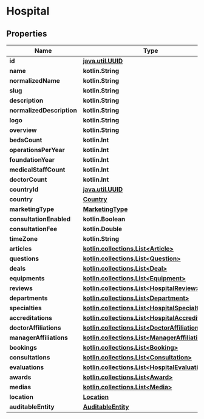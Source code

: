 
# Hospital

## Properties
Name | Type | Description | Notes
------------ | ------------- | ------------- | -------------
**id** | [**java.util.UUID**](java.util.UUID.md) |  |  [optional]
**name** | **kotlin.String** |  |  [optional]
**normalizedName** | **kotlin.String** |  |  [optional]
**slug** | **kotlin.String** |  |  [optional]
**description** | **kotlin.String** |  |  [optional]
**normalizedDescription** | **kotlin.String** |  |  [optional]
**logo** | **kotlin.String** |  |  [optional]
**overview** | **kotlin.String** |  |  [optional]
**bedsCount** | **kotlin.Int** |  |  [optional]
**operationsPerYear** | **kotlin.Int** |  |  [optional]
**foundationYear** | **kotlin.Int** |  |  [optional]
**medicalStaffCount** | **kotlin.Int** |  |  [optional]
**doctorCount** | **kotlin.Int** |  |  [optional]
**countryId** | [**java.util.UUID**](java.util.UUID.md) |  |  [optional]
**country** | [**Country**](Country.md) |  |  [optional]
**marketingType** | [**MarketingType**](MarketingType.md) |  |  [optional]
**consultationEnabled** | **kotlin.Boolean** |  |  [optional]
**consultationFee** | **kotlin.Double** |  |  [optional]
**timeZone** | **kotlin.String** |  |  [optional]
**articles** | [**kotlin.collections.List&lt;Article&gt;**](Article.md) |  |  [optional]
**questions** | [**kotlin.collections.List&lt;Question&gt;**](Question.md) |  |  [optional]
**deals** | [**kotlin.collections.List&lt;Deal&gt;**](Deal.md) |  |  [optional]
**equipments** | [**kotlin.collections.List&lt;Equipment&gt;**](Equipment.md) |  |  [optional]
**reviews** | [**kotlin.collections.List&lt;HospitalReview&gt;**](HospitalReview.md) |  |  [optional]
**departments** | [**kotlin.collections.List&lt;Department&gt;**](Department.md) |  |  [optional]
**specialties** | [**kotlin.collections.List&lt;HospitalSpecialty&gt;**](HospitalSpecialty.md) |  |  [optional]
**accreditations** | [**kotlin.collections.List&lt;HospitalAccreditation&gt;**](HospitalAccreditation.md) |  |  [optional]
**doctorAffiliations** | [**kotlin.collections.List&lt;DoctorAffiliation&gt;**](DoctorAffiliation.md) |  |  [optional]
**managerAffiliations** | [**kotlin.collections.List&lt;ManagerAffiliation&gt;**](ManagerAffiliation.md) |  |  [optional]
**bookings** | [**kotlin.collections.List&lt;Booking&gt;**](Booking.md) |  |  [optional]
**consultations** | [**kotlin.collections.List&lt;Consultation&gt;**](Consultation.md) |  |  [optional]
**evaluations** | [**kotlin.collections.List&lt;HospitalEvaluation&gt;**](HospitalEvaluation.md) |  |  [optional]
**awards** | [**kotlin.collections.List&lt;Award&gt;**](Award.md) |  |  [optional]
**medias** | [**kotlin.collections.List&lt;Media&gt;**](Media.md) |  |  [optional]
**location** | [**Location**](Location.md) |  |  [optional]
**auditableEntity** | [**AuditableEntity**](AuditableEntity.md) |  |  [optional]



